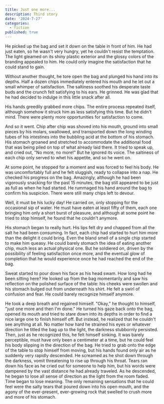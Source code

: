 ```yaml
---
title: Just one more...
description: Third story
date: '2024-7-27'
categories:
  - fiction
published: true
---
```

He picked up the bag and set it down on the table in front of him. He had just eaten, so he wasn't very hungry, yet he couldn't resist the temptation. The light gleamed on its shiny plastic exterior and the glossy colors of the branding appealed to him. He could only imagine the satisfaction that he could stand to gain. 

Without another thought, he tore open the bag and plunged his hand into its depths. Half a dozen chips immediately entered his mouth and he let out a small whimper of satisfaction. The saltiness soothed his desperate taste buds and the crunch felt satisfying to his ears. He grinned. He was glad that he had decided to indulge in this little snack after all. 

His hands greedily grabbed more chips. The entire process repeated itself, although somehow it struck him as less satisfying this time. But he didn't mind. There were plenty more opportunities for satisfaction to come. 

And so it went. Chip after chip was shoved into his mouth, ground into small pieces by his molars, swallowed, and transported down the long winding tubes of his intestines into the bubbling acid at the bottom of his stomach. His stomach groaned and stretched to accommodate the additional food that was being piled on top of what already laid there. It tried to speak up, and cried out, "No more, no more!" But he ignored its voice. The saltiness of each chip only served to whet his appetite, and so he went on. 

At some point, he stopped for a moment and was forced to feel his body. He was uncomfortably full and he felt sluggish, ready to collapse into a nap. He checked his progress on the bag. Amazingly, although he had been vigorously snacking for the past 15 minutes, the bag still appeared to be just as full as when he had started. He rummaged his hand around the bag to confirm his suspicion. There were still many chips left to devour. 

Well, it must be his lucky day! He carried on, only stopping for the occasional sip of water. He must have eaten at least fifty of them, each one bringing him only a short burst of pleasure, and although at some point he tried to stop himself, he found that he couldn't anymore.

His stomach began to really hurt. His lips felt dry and chapped from all the salt he had been consuming. In fact, each chip had started to hurt him more than the delight it could bring. Even the bland smell of a single chip started to make him queasy. He could barely stomach the idea of eating another chip, much less an actual physical one. But he soldiered on, driven by the possibility of feeling satisfaction once more, and the eventual glow of completion that he would experience once he had reached the end of the bag. 

Sweat started to pour down his face as his head swam. How long had he been sitting here? He looked up from the bag momentarily and saw his reflection on the polished surface of the table: his cheeks were swollen and his stomach bulged out from underneath his shirt. He felt a swirl of confusion and fear. He could barely recognize himself anymore. 

He took a deep breath and regained himself. "Okay," he thought to himself, "just one more and then I'm done." He turned his gaze back onto the bag, opened its mouth and tried to stare down into its depths in order to find a nice large one to finish himself off. But instead, he realized that he couldn't see anything at all. No matter how hard he strained his eyes or whatever direction he titled the bag up to the light, the darkness stubbornly persisted. Then, just as he recognized this, he felt himself sinking. It was barely perceptible, must have only been a centimeter at a time, but he could feel his body slipping in the direction of the bag. He tried to grab onto the edge of the table to stop himself from moving, but his hands found only air as he suddenly very rapidly descended. He screamed as he shot down through the darkness, vomit threatening to rise up through his throat. Tears ran down his face as he cried out for someone to help him, but his words were dampened by the vast distance he had already traveled. As he descended, he began to lose all sense of direction as the light from the room faded. Time began to lose meaning. The only remaining sensations that he could feel were the salty tears that poured down into his open mouth, and the agony of the ever-present, ever-growing rock that swelled to crush more and more of his stomach. 